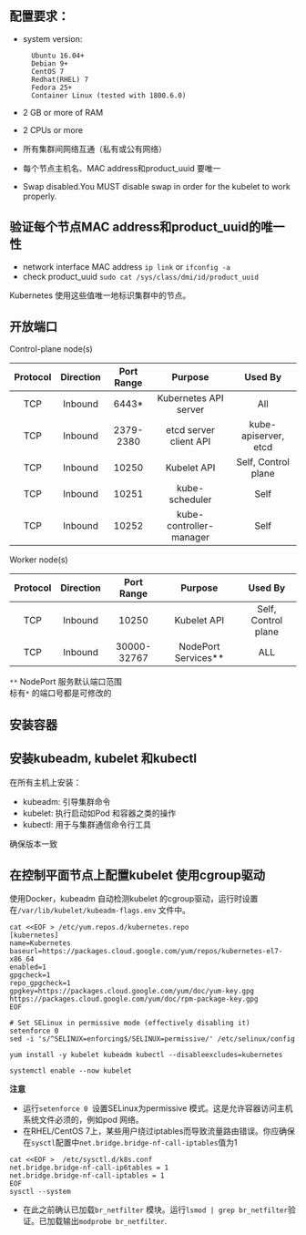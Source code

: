 ## 配置要求：

* system version:

  ```
    Ubuntu 16.04+
    Debian 9+
    CentOS 7
    Redhat(RHEL) 7
    Fedora 25+
    Container Linux (tested with 1800.6.0)
  ```

* 2 GB or more of RAM

* 2 CPUs or more
* 所有集群间网络互通（私有或公有网络）
* 每个节点主机名、MAC address和product\_uuid 要唯一
* Swap disabled.You MUST disable swap in order for the kubelet to work properly.

## 验证每个节点MAC address和product\_uuid的唯一性

* network interface MAC address `ip link` or `ifconfig -a`
* check product\_uuid `sudo cat /sys/class/dmi/id/product_uuid`

Kubernetes 使用这些值唯一地标识集群中的节点。

## 开放端口

Control-plane node\(s\)

| Protocol | Direction | Port Range | Purpose | Used By |
| :---: | :---: | :---: | :---: | :---: |
| TCP | Inbound | 6443\* | Kubernetes API server | All |
| TCP | Inbound | 2379-2380 | etcd server client API | kube-apiserver, etcd |
| TCP | Inbound | 10250 | Kubelet API | Self, Control plane |
| TCP | Inbound | 10251 | kube-scheduler | Self |
| TCP | Inbound | 10252 | kube-controller-manager | Self |

Worker node\(s\)

| Protocol | Direction | Port Range | Purpose | Used By |
| :---: | :---: | :---: | :---: | :---: |
| TCP | Inbound | 10250 | Kubelet API | Self, Control plane |
| TCP | Inbound | 30000-32767 | NodePort Services\*\* | ALL |

`**` NodePort 服务默认端口范围  
标有`*` 的端口号都是可修改的

## 安装容器

## 安装kubeadm, kubelet 和kubectl

在所有主机上安装：

* kubeadm: 引导集群命令
* kubelet: 执行启动如Pod 和容器之类的操作
* kubectl: 用于与集群通信命令行工具

确保版本一致

## 在控制平面节点上配置kubelet 使用cgroup驱动

使用Docker，kubeadm 自动检测kubelet 的cgroup驱动，运行时设置在`/var/lib/kubelet/kubeadm-flags.env` 文件中。

```
cat <<EOF > /etc/yum.repos.d/kubernetes.repo
[kubernetes]
name=Kubernetes
baseurl=https://packages.cloud.google.com/yum/repos/kubernetes-el7-x86_64
enabled=1
gpgcheck=1
repo_gpgcheck=1
gpgkey=https://packages.cloud.google.com/yum/doc/yum-key.gpg https://packages.cloud.google.com/yum/doc/rpm-package-key.gpg
EOF

# Set SELinux in permissive mode (effectively disabling it)
setenforce 0
sed -i 's/^SELINUX=enforcing$/SELINUX=permissive/' /etc/selinux/config

yum install -y kubelet kubeadm kubectl --disableexcludes=kubernetes

systemctl enable --now kubelet
```
**注意**

* 运行`setenforce 0 `设置SELinux为permissive 模式。这是允许容器访问主机系统文件必须的，例如pod 网络。
* 在RHEL/CentOS 7上，某些用户绕过iptables而导致流量路由错误。你应确保在`sysctl`配置中`net.bridge.bridge-nf-call-iptables`值为1
```
cat <<EOF >  /etc/sysctl.d/k8s.conf
net.bridge.bridge-nf-call-ip6tables = 1
net.bridge.bridge-nf-call-iptables = 1
EOF
sysctl --system
```
* 在此之前确认已加载`br_netfilter` 模块。运行`lsmod | grep br_netfilter`验证。已加载输出`modprobe br_netfilter`.


